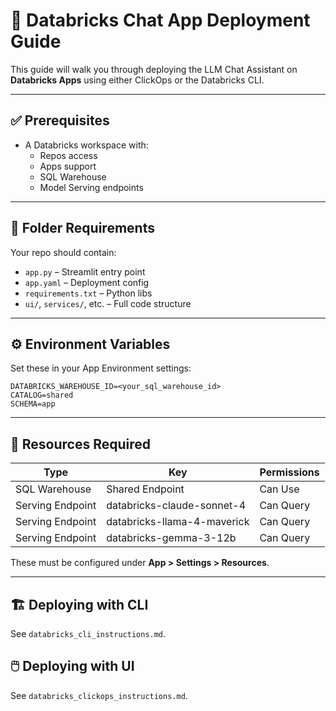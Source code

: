 # 🚀 Databricks Chat App Deployment Guide

This guide will walk you through deploying the LLM Chat Assistant on **Databricks Apps** using either ClickOps or the Databricks CLI.

---

## ✅ Prerequisites

- A Databricks workspace with:
  - Repos access
  - Apps support
  - SQL Warehouse
  - Model Serving endpoints

---

## 📁 Folder Requirements

Your repo should contain:

- `app.py` – Streamlit entry point
- `app.yaml` – Deployment config
- `requirements.txt` – Python libs
- `ui/`, `services/`, etc. – Full code structure

---

## ⚙️ Environment Variables

Set these in your App Environment settings:

```env
DATABRICKS_WAREHOUSE_ID=<your_sql_warehouse_id>
CATALOG=shared
SCHEMA=app
```

---

## 📘 Resources Required

| Type              | Key                 | Permissions |
|-------------------|---------------------|-------------|
| SQL Warehouse     | Shared Endpoint     | Can Use     |
| Serving Endpoint  | databricks-claude-sonnet-4 | Can Query |
| Serving Endpoint  | databricks-llama-4-maverick | Can Query |
| Serving Endpoint  | databricks-gemma-3-12b | Can Query |

These must be configured under **App > Settings > Resources**.

---

## 🏗️ Deploying with CLI

See `databricks_cli_instructions.md`.

## 🖱️ Deploying with UI

See `databricks_clickops_instructions.md`.
